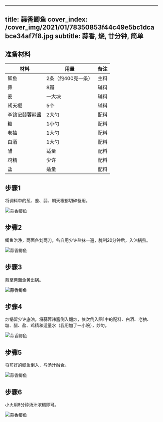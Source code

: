 
---
title: 蒜香鲫鱼
cover_index: /cover_img/2021/01/78350853f44c49e5bc1dcabce34af7f8.jpg
subtitle: 蒜香, 烧, 廿分钟, 简单
---

## 准备材料

| 材料     | 用量 | 备注|
| ------- | ----- | --- |
| 鲫鱼 | 2条（约400克一条）| 主料 |
| 蒜 | 8瓣| 辅料 |
| 姜 | 一大块| 辅料 |
| 朝天椒 | 5个| 辅料 |
| 李锦记蒜蓉辣酱 | 2大勺| 配料 |
| 糖 | 1小勺| 配料 |
| 老抽 | 1大勺| 配料 |
| 白酒 | 1大勺| 配料 |
| 醋 | 适量| 配料 |
| 鸡精 | 少许| 配料 |
| 盐 | 适量| 配料 |

## 步骤1

将调料中的葱、姜、蒜、朝天椒都切碎备用。

![蒜香鲫鱼](https://i8.meishichina.com/attachment/recipe/201010/201010031937086.JPG?x-oss-process=style/p320) 

## 步骤2

鲫鱼治净，两面各划两刀，各自用少许盐抹一遍，腌制20分钟后，入油锅煎。

![蒜香鲫鱼](https://i8.meishichina.com/attachment/recipe/201010/201010031937194.JPG?x-oss-process=style/p320) 

## 步骤3

煎至两面金黄出锅。

![蒜香鲫鱼](https://i8.meishichina.com/attachment/recipe/201010/201010031937309.JPG?x-oss-process=style/p320) 

## 步骤4

炒锅留少许底油，将蒜蓉辣酱倒入翻炒，依次倒入图1中的配料、白酒、老抽、糖、醋、盐、鸡精和适量水（我用加了一小碗），炒匀。

![蒜香鲫鱼](https://i8.meishichina.com/attachment/recipe/201010/201010031937447.JPG?x-oss-process=style/p320) 

## 步骤5

将煎好的鲫鱼倒入，与汤汁融合。

![蒜香鲫鱼](https://i8.meishichina.com/attachment/recipe/201010/201010031937542.JPG?x-oss-process=style/p320) 

## 步骤6

小火焖8分钟汤汁浓稠即可。

![蒜香鲫鱼](https://i8.meishichina.com/attachment/recipe/201010/201010031938070.JPG?x-oss-process=style/p320) 

